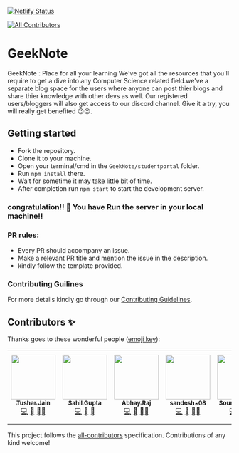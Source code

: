 [![Netlify Status](https://api.netlify.com/api/v1/badges/58057273-4871-4e38-a21b-efcedcec48b6/deploy-status)](https://app.netlify.com/sites/geeknote/deploys)
<!-- ALL-CONTRIBUTORS-BADGE:START - Do not remove or modify this section -->
[![All Contributors](https://img.shields.io/badge/all_contributors-6-orange.svg?style=flat-square)](#contributors-)
<!-- ALL-CONTRIBUTORS-BADGE:END -->

# GeekNote

GeekNote : Place for all your learning
We've got all the resources that you'll require to get a dive into any Computer Science related field.we've a separate blog space for the users where anyone can post thier blogs and share thier knowledge with other devs as well. Our registered users/bloggers will also get access to our discord channel.
Give it a try, you will really get benefited 😉😉.


## Getting started

- Fork the repository.
- Clone it to your machine.
- Open your terminal/cmd in the `GeekNote/studentportal` folder.
- Run `npm install` there.
- Wait for sometime it may take little bit of time.
- After completion run `npm start` to start the development server.

### congratulation!! 🥇 You have Run the server in your local machine!!

### PR rules:

- Every PR should accompany an issue.
- Make a relevant PR title and mention the issue in the description.
- kindly follow the template provided.

### Contributing Guilines

For more details kindly go through our [Contributing Guidelines](https://github.com/tusharjain0022/GeekNote/blob/main/CONTRIBUTING.md).

## Contributors ✨

Thanks goes to these wonderful people ([emoji key](https://allcontributors.org/docs/en/emoji-key)):

<!-- ALL-CONTRIBUTORS-LIST:START - Do not remove or modify this section -->
<!-- prettier-ignore-start -->
<!-- markdownlint-disable -->
<table>
  <tr>
    <td align="center"><a href="https://github.com/tusharjain0022"><img src="https://avatars.githubusercontent.com/u/59157988?v=4?s=100" width="100px;" alt=""/><br /><sub><b>Tushar Jain</b></sub></a><br /><a href="https://github.com/tusharjain0022/GeekNote/commits?author=tusharjain0022" title="Code">💻</a> <a href="#design-tusharjain0022" title="Design">🎨</a> <a href="#mentoring-tusharjain0022" title="Mentoring">🧑‍🏫</a></td>
    <td align="center"><a href="https://github.com/Sahil-Gupta582"><img src="https://avatars.githubusercontent.com/u/56026206?v=4?s=100" width="100px;" alt=""/><br /><sub><b>Sahil Gupta</b></sub></a><br /><a href="https://github.com/tusharjain0022/GeekNote/commits?author=Sahil-Gupta582" title="Code">💻</a> <a href="#ideas-Sahil-Gupta582" title="Ideas, Planning, & Feedback">🤔</a> <a href="#maintenance-Sahil-Gupta582" title="Maintenance">🚧</a></td>
    <td align="center"><a href="https://github.com/Abhayraj1707"><img src="https://avatars.githubusercontent.com/u/62218504?v=4?s=100" width="100px;" alt=""/><br /><sub><b>Abhay Raj</b></sub></a><br /><a href="https://github.com/tusharjain0022/GeekNote/commits?author=Abhayraj1707" title="Code">💻</a> <a href="#ideas-Abhayraj1707" title="Ideas, Planning, & Feedback">🤔</a> <a href="#mentoring-Abhayraj1707" title="Mentoring">🧑‍🏫</a></td>
    <td align="center"><a href="https://github.com/sandesh-08"><img src="https://avatars.githubusercontent.com/u/67503294?v=4?s=100" width="100px;" alt=""/><br /><sub><b>sandesh-08</b></sub></a><br /><a href="https://github.com/tusharjain0022/GeekNote/commits?author=sandesh-08" title="Code">💻</a> <a href="#ideas-sandesh-08" title="Ideas, Planning, & Feedback">🤔</a> <a href="#mentoring-sandesh-08" title="Mentoring">🧑‍🏫</a></td>
    <td align="center"><a href="https://github.com/sourav1kumar"><img src="https://avatars.githubusercontent.com/u/56984144?v=4?s=100" width="100px;" alt=""/><br /><sub><b>Sourav Kumar</b></sub></a><br /><a href="https://github.com/tusharjain0022/GeekNote/commits?author=sourav1kumar" title="Code">💻</a> <a href="#ideas-sourav1kumar" title="Ideas, Planning, & Feedback">🤔</a> <a href="#maintenance-sourav1kumar" title="Maintenance">🚧</a></td>
    <td align="center"><a href="https://github.com/ShashankS1ngh"><img src="https://avatars.githubusercontent.com/u/60497411?v=4?s=100" width="100px;" alt=""/><br /><sub><b>Shashank Singh</b></sub></a><br /><a href="https://github.com/tusharjain0022/GeekNote/commits?author=ShashankS1ngh" title="Code">💻</a> <a href="#ideas-ShashankS1ngh" title="Ideas, Planning, & Feedback">🤔</a> <a href="#maintenance-ShashankS1ngh" title="Maintenance">🚧</a></td>
  </tr>
</table>

<!-- markdownlint-restore -->
<!-- prettier-ignore-end -->

<!-- ALL-CONTRIBUTORS-LIST:END -->

This project follows the [all-contributors](https://github.com/all-contributors/all-contributors) specification. Contributions of any kind welcome!